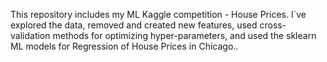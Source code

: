 This repository includes my ML Kaggle competition - House Prices. I`ve explored the data, removed and created new features, used cross-validation methods for optimizing hyper-parameters, and used the sklearn ML models for Regression of House Prices in Chicago..

